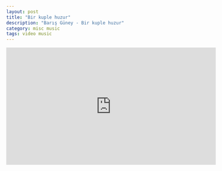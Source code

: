 ```yaml
---
layout: post
title: "Bir kuple huzur"
description: "Barış Güney - Bir kuple huzur"
category: misc music
tags: video music
---
```


<center><iframe width="560" height="315" src="https://www.youtube.com/embed/NcwsxWP_jPA" frameborder="0" allowfullscreen></iframe></center>
